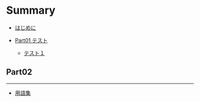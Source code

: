 # Summary

* [はじめに](README.md)

* [Part01 テスト](part01/README.md)

    * [テスト１](part01/test.md)

## Part02

---

* [用語集](GLOSSARY.md)
